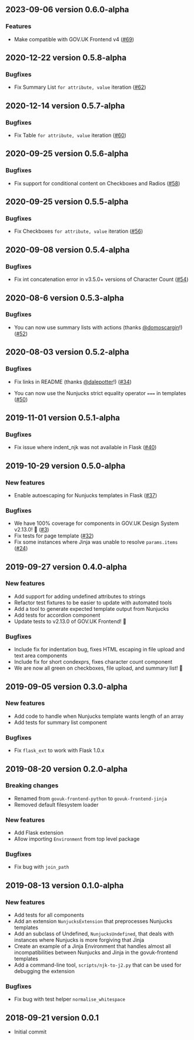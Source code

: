 ## 2023-09-06 version 0.6.0-alpha

### Features

* Make compatible with GOV.UK Frontend v4 ([#69](https://github.com/Crown-Commercial-Service/govuk-frontend-jinja/pull/69))

## 2020-12-22 version 0.5.8-alpha

### Bugfixes

* Fix Summary List `for attribute, value` iteration ([#62](https://github.com/alphagov/govuk-frontend-jinja/pull/62))

## 2020-12-14 version 0.5.7-alpha

### Bugfixes

* Fix Table `for attribute, value` iteration ([#60](https://github.com/alphagov/govuk-frontend-jinja/pull/60))

## 2020-09-25 version 0.5.6-alpha

### Bugfixes

* Fix support for conditional content on Checkboxes and Radios ([#58](https://github.com/alphagov/govuk-frontend-jinja/pull/58))

## 2020-09-25 version 0.5.5-alpha

### Bugfixes

* Fix Checkboxes `for attribute, value` iteration ([#56](https://github.com/alphagov/govuk-frontend-jinja/pull/56))

## 2020-09-08 version 0.5.4-alpha

### Bugfixes

* Fix int concatenation error in v3.5.0+ versions of Character Count ([#54](https://github.com/alphagov/govuk-frontend-jinja/pull/54))

## 2020-08-6 version 0.5.3-alpha

### Bugfixes

* You can now use summary lists with actions (thanks [@domoscargin](https://github.com/domoscargin)!) ([#52](https://github.com/alphagov/govuk-frontend-jinja/pull/52))

## 2020-08-03 version 0.5.2-alpha

### Bugfixes

* Fix links in README (thanks [@dalepotter](https://github.com/dalepotter)!) ([#34](https://github.com/alphagov/govuk-frontend-jinja/pull/34))

* You can now use the Nunjucks strict equality operator `===` in templates ([#50](https://github.com/alphagov/govuk-frontend-jinja/pull/50))

## 2019-11-01 version 0.5.1-alpha

### Bugfixes

* Fix issue where indent_njk was not available in Flask ([#40](https://github.com/alphagov/govuk-frontend-jinja/issues/40))

## 2019-10-29 version 0.5.0-alpha

### New features

* Enable autoescaping for Nunjucks templates in Flask ([#37](https://github.com/alphagov/govuk-frontend-jinja/pull/37))

### Bugfixes

* We have 100% coverage for components in GOV.UK Design System v2.13.0! :raised_hands: ([#3](https://github.com/alphagov/govuk-frontend-jinja/issues/3))
* Fix tests for page template ([#32](https://github.com/alphagov/govuk-frontend-jinja/pull/32))
* Fix some instances where Jinja was unable to resolve `params.items` ([#24](https://github.com/alphagov/govuk-frontend-jinja/pull/24))

## 2019-09-27 version 0.4.0-alpha

### New features

* Add support for adding undefined attributes to strings
* Refactor test fixtures to be easier to update with automated tools
* Add a tool to generate expected template output from Nunjucks
* Add tests for accordion component
* Update tests to v2.13.0 of GOV.UK Frontend! :tada:

### Bugfixes

* Include fix for indentation bug, fixes HTML escaping in file upload and text area components
* Include fix for short condexprs, fixes character count component
* We are now all green on checkboxes, file upload, and summary list! :muscle:

## 2019-09-05 version 0.3.0-alpha

### New features

* Add code to handle when Nunjucks template wants length of an array
* Add tests for summary list component

###  Bugfixes

* Fix `flask_ext` to work with Flask 1.0.x

## 2019-08-20 version 0.2.0-alpha

### Breaking changes

* Renamed from `govuk-frontend-python` to `govuk-frontend-jinja`
* Removed default filesystem loader

### New features

* Add Flask extension
* Allow importing `Environment` from top level package

### Bugfixes

* Fix bug with `join_path`

## 2019-08-13 version 0.1.0-alpha

### New features

* Add tests for all components
* Add an extension `NunjucksExtension` that preprocesses Nunjucks templates
* Add an subclass of Undefined, `NunjucksUndefined`, that deals with instances where Nunjucks is more forgiving that Jinja
* Create an example of a Jinja Environment that handles almost all incompatibilities between Nunjucks and Jinja in the govuk-frontend templates
* Add a command-line tool, `scripts/njk-to-j2.py` that can be used for debugging the extension

### Bugfixes

* Fix bug with test helper `normalise_whitespace`

## 2018-09-21 version 0.0.1

* Initial commit
